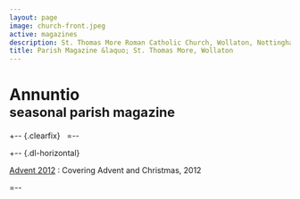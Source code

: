 ```yaml
---
layout: page
image: church-front.jpeg
active: magazines
description: St. Thomas More Roman Catholic Church, Wollaton, Nottingham
title: Parish Magazine &laquo; St. Thomas More, Wollaton
---
```


# Annuntio<br /><small>seasonal parish magazine</small>

+-- {.clearfix}
&nbsp;
=--

+-- {.dl-horizontal}

[Advent 2012](http://www.theassumption.co.uk/docs/AnnuntioAdvent2012.pdf)
: Covering Advent and Christmas, 2012

=--
